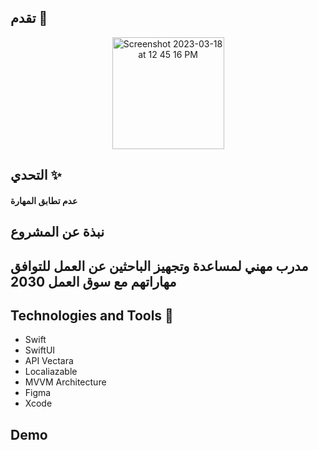 ## تقدم 🔎


<p align="center">
<img width="179" alt="Screenshot 2023-03-18 at 12 45 16 PM" src="https://user-images.githubusercontent.com/85529608/226098043-df6d169e-ff85-49e4-890d-9a7b91866e37.png"> 
  
## التحدي ✨  
  #### عدم تطابق المهارة
 
 ## نبذة عن المشروع
  
  ## مدرب مهني لمساعدة وتجهيز الباحثين عن العمل للتوافق مهاراتهم مع سوق العمل 2030
 
  
  
  
  ## Technologies and Tools 🔧
  
  * Swift
  * SwiftUI
  * API Vectara 
  * Localiazable 
  * MVVM Architecture 
  * Figma 
  * Xcode 
  
  
  ##  Demo 
  
